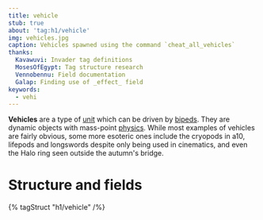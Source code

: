 ```yaml
---
title: vehicle
stub: true
about: 'tag:h1/vehicle'
img: vehicles.jpg
caption: Vehicles spawned using the command `cheat_all_vehicles`
thanks:
  Kavawuvi: Invader tag definitions
  MosesOfEgypt: Tag structure research
  Vennobennu: Field documentation
  Galap: Finding use of _effect_ field
keywords:
  - vehi
---
```

**Vehicles** are a type of [unit](~) which can be driven by [bipeds](~biped). They are dynamic objects with mass-point [physics](~). While most examples of vehicles are fairly obvious, some more esoteric ones include the cryopods in a10, lifepods and longswords despite only being used in cinematics, and even the Halo ring seen outside the autumn's bridge.

# Structure and fields

{% tagStruct "h1/vehicle" /%}

